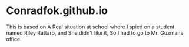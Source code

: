 # Conradfok.github.io
This is based on A Real situation at school where I spied on a student named Riley Rattaro, and She didn't like it, So I had to go to Mr. Guzmans office.
